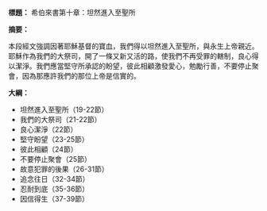 **標題：** 希伯來書第十章：坦然進入至聖所

**摘要：**

本段經文強調因著耶穌基督的寶血，我們得以坦然進入至聖所，與永生上帝親近。耶穌作為我們的大祭司，開了一條又新又活的路，使我們不再受罪的轄制，良心得以潔淨。我們應當堅守所承認的盼望，彼此相顧激發愛心，勉勵行善，不要停止聚會，因為那應許我們的那位上帝是信實的。

**大綱：**

* 坦然進入至聖所（19-22節）
* 我們的大祭司（21-22節）
* 良心潔淨（22節）
* 堅守盼望（23-25節）
* 彼此相顧（24節）
* 不要停止聚會（25節）
* 故意犯罪的後果（26-31節）
* 追念往日（32-34節）
* 忍耐到底（35-36節）
* 因信得生（37-39節）